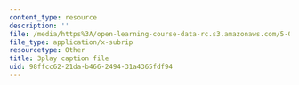 ```yaml
---
content_type: resource
description: ''
file: /media/https%3A/open-learning-course-data-rc.s3.amazonaws.com/5-07sc-biological-chemistry-i-fall-2013/98ffcc6221dab466249431a4365fdf94_BY__sHZYi7Q.srt
file_type: application/x-subrip
resourcetype: Other
title: 3play caption file
uid: 98ffcc62-21da-b466-2494-31a4365fdf94
---
```

